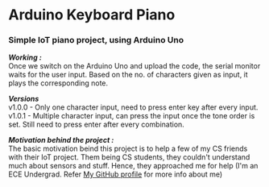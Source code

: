 # Arduino Keyboard Piano
### Simple IoT piano project, using Arduino Uno

***Working :***  
Once we switch on the Arduino Uno and upload the code, the serial monitor waits for the user input. Based on the no. of characters given as input, it plays the corresponding note. 

***Versions***  
v1.0.0 - Only one character input, need to press enter key after every input.  
v1.0.1 - Multiple character input, can press the input once the tone order is set. Still need to press enter after every combination.  

***Motivation behind the project :***  
The basic motivation beind this project is to help a few of my CS friends with their IoT project. Them being CS students, they couldn't understand much about sensors and stuff. Hence, they approached me for help (I'm an ECE Undergrad. Refer [My GitHub profile](https://github.com/Bharadwaj-R) for more info about me) 


